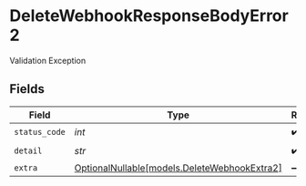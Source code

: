 # DeleteWebhookResponseBodyError2

Validation Exception


## Fields

| Field                                                                            | Type                                                                             | Required                                                                         | Description                                                                      |
| -------------------------------------------------------------------------------- | -------------------------------------------------------------------------------- | -------------------------------------------------------------------------------- | -------------------------------------------------------------------------------- |
| `status_code`                                                                    | *int*                                                                            | :heavy_check_mark:                                                               | N/A                                                                              |
| `detail`                                                                         | *str*                                                                            | :heavy_check_mark:                                                               | N/A                                                                              |
| `extra`                                                                          | [OptionalNullable[models.DeleteWebhookExtra2]](../models/deletewebhookextra2.md) | :heavy_minus_sign:                                                               | N/A                                                                              |